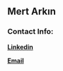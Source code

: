 <!-- ### Hi there 👋 -->
## Mert Arkın
### Contact Info:
**[Linkedin](https://www.linkedin.com/in/mert-a-a37389226)**

<a href="mailto:mertarkin18@gmail.com?&subject=">**Email**</a>

<!--
**MertArkin/MertArkin** is a ✨ _special_ ✨ repository because its `README.md` (this file) appears on your GitHub profile.

Here are some ideas to get you started:

- 🔭 I’m currently working on ...
- 🌱 I’m currently learning ...
- 👯 I’m looking to collaborate on ...
- 🤔 I’m looking for help with ...
- 💬 Ask me about ...
- 📫 How to reach me: ...
- 😄 Pronouns: ...
- ⚡ Fun fact: ...
-->
